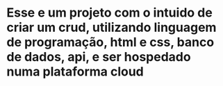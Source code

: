 # Esse e um projeto com o intuido de criar um crud, utilizando linguagem de programação, html e css, banco de dados, api, e ser hospedado numa plataforma cloud
